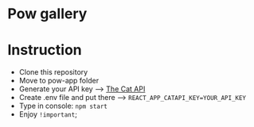 <h1>Pow gallery</h1>


<h1>Instruction</h1>
<ul>
  <li> Clone this repository </li>
  <li> Move to pow-app folder </li>
  <li> Generate your API key --> <a href="https://thecatapi.com/">The Cat API</a></li>
  <li> Create .env file and put there --> <code>REACT_APP_CATAPI_KEY=YOUR_API_KEY</code></li>
  <li> Type in console: <code>npm start</code></li>
  <li> Enjoy <code>!important</code>;</li>
</ul>
